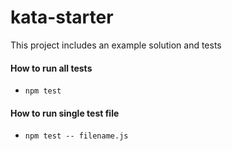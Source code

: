# kata-starter
This project includes an example solution and tests

#### How to run all tests

- `npm test`

#### How to run single test file

- `npm test -- filename.js`


